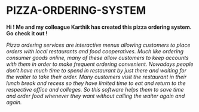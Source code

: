 # PIZZA-ORDERING-SYSTEM
**Hi ! Me and my colleague Karthik has created this pizza ordering system. Go check it out !**

*Pizza ordering services are interactive menus allowing customers to place orders with local restaurants and food cooperatives.
Much like ordering consumer goods online, many of these allow customers to keep accounts with them in order to make frequent ordering convenient.
Nowadays people don’t have much time to spend in restaurant by just there and waiting for the waiter to take their order. Many customers visit the restaurant in their
lunch break and recess so they have limited time to eat and return to the respective office and colleges. So this software helps them to save time and order food
whenever they want without calling the waiter again and again.*
